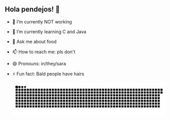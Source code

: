 ## Hola pendejos! 👋

- 🔭 I’m currently NOT working
- 🌱 I’m currently learning C and Java
- 💬 Ask me about food
- 📫 How to reach me: pls don't
- 😄 Pronouns: in/they/sara
- ⚡ Fun fact: Bald people have hairs


  ![snake gif](https://github.com/princeofalltrades/princeofalltrades/blob/output/github-snake-dark.svg)

